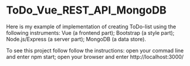 # ToDo_Vue_REST_API_MongoDB

Here is my example of implementation of creating ToDo-list using the following instruments:
Vue (a frontend part);
Bootstrap (a style part);
Node.js/Express (a server part);
MongoDB (a data store).

To see this project follow follow the instructions:
open your commad line and enter npm start;
open your browser and enter http://localhost:3000/
